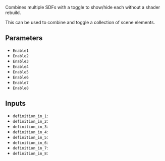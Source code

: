 Combines multiple SDFs with a toggle to show/hide each without a shader rebuild.

This can be used to combine and toggle a collection of scene elements.

## Parameters

* `Enable1`
* `Enable2`
* `Enable3`
* `Enable4`
* `Enable5`
* `Enable6`
* `Enable7`
* `Enable8`

## Inputs

* `definition_in_1`: 
* `definition_in_2`: 
* `definition_in_3`: 
* `definition_in_4`: 
* `definition_in_5`: 
* `definition_in_6`: 
* `definition_in_7`: 
* `definition_in_8`: 